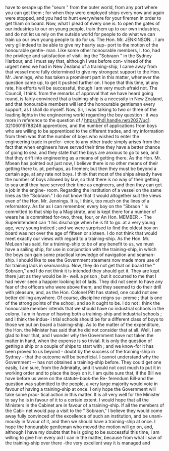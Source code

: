 have to serape up the "seum " from the outer world, from any port where you can get them ; for when they were employed ships every now and again were stopped, and you had to hunt everywhere for your firemen in order to get tham on board. Now, what I plead of every one is: to open the gates of our industries to our on young people, train them up to our own industries, and do not let us rely on the outside world for people to do what we can train up our own young people to do for us. The Hon. Mr. JENKINSON. . I am very gli indeed to be able to give my hearty sup- port to the motion of the honourable gentle- man. Like some other honourable members, I. too, had the privilege and satisfaction of visit- ing the "Sobraon " in the Sydney Harbour, and I must say that, although I was before con- vineed of the urgent need we had in New Zealand of a training-ship, I came away from that vessel more fully determined to give my strongest support to the Hon. Mr. Jennings, who has taken a prominent part in this matter, whenever the question came up, to get it pushed further on. I hope that this time, at any rate, his efforts will be successful, though I am very much afraid not. The Council, I think. from the remarks of approval that we have heard going round, is fairly convinced that a training-ship is a necessity in New Zealand, and that honourable members will lend the honourable gentleman every support, as I shall do myself. Now, Sir, I was talking to two or three of the leading lights in the engineering world regarding the boy question : it was more in reference to the question of / https://hdl.handle.net/2027/uc1. 32106019788246 apprentices, and the number of applications from boys who are willing to be apprenticed to the different trades, and my information from them was that the number of boys who wished to enter the engineering trade in prefer- ence to any other trade simply arises from the fact that when engineers have served their time they have a better chance of going to sea, and they state that the boys are anxious to go to sea, and that they drift into engineering as a means of getting there. As the Hon. Mr. Mbean has pointed out just now, I believe there is no other means of their getting there tx. pt, perhaps, as firemen; but then they must be beyond a certain age, at any rate not boys. I think that most of the ships already have the number of boys allowed by law, so that there is no way of their getting to sea until they have served their time as engineers, and then they can get a job in the engine- room. Regarding the institution of a vessel on the same lines as the "Sobraon." I do not know that it would altogether suit the views even of the Hon. Mr. Jennings. It is, I think, too much on the lines of a reformatory. As far as I can remember, every boy on the "Sbraon " is committed to that ship by a Magistrate, and is kept there for a number of wears he is committed for-two, three, four, or An Hon. MEMBER .- The Superintendent can 't his discharge when he is fit to go. at a very young age, very young indeed ; and we were surprised to find the oldest boy on board was not over the age of fifteen or sixteen. I do not think that would meet exactly our views with regard to a training-ship. As the Hon. Mr. MeLean has said, for a training-ship to be of any benefit to us, we must have a sailing ship, for use in conjunction with the training-ship, in which the boys can gain some practical knowledge of navigation and seaman- ship. I should like to see the Government steamers now made more use of for training lads in seamanship. Now, they do not get that on board the " Sobraon," and I do not think it is intended they should get it. They are kept there just as they would be in- well. a prison ; but it occurred to me that I had never seen a happier looking lot of lads. They did not seem to have any fear of the officers who were above them, and they seemed to do their drill with pleasure, and, as the Hon. Colonel Pitt has stated, one could not see better drilling anywhere. Of course, discipline reigns su- preme ; that is one of the strong points of the school, and so it ought to be. I do not : think the honourable member intends that we should have no industrial schools in the colony. I am in favour of having both a training-ship and industrial schools ; and I think the indus- i trial schools should be for a different class of boys to those we put on board a training-ship. As to the matter of the expenditure, the Hon. the Minister has said that he did not consider that at all. Well, I am glad to hear that, and I wonder why the Government have not taken the matter in hand, when the expense is so trivial. It is only the question of getting a ship or a couple of ships to start with ; and we know-for it has been proved to us beyond \- doubt by the success of the training-ship in Sydney - that the outcome will be beneficial. I cannot understand why the Government \-- has not obtained a training-ship before. They could get one easily, I am sure, from the Admiralty, and it would not cost much to put it in working order and to place the boys on it. I am quite sure that, if the Bill we have before us were on the statute-book-the Re- ferendum Bill-and the question was submitted to the people, a very large majority would vote in favour of having a training-ship at once. I only hope the Government will take some prac- tical action in this matter. It is all very well for the Minister to say he is in favour of it to a certain extent. I would hope that all the Ministers in the Cabinet are in favour of a training-ship. If all the members of the Cabi- net would pay a visit to the " Sobraon," I believe they would come away fully convinced of the excellence of such an institution, and be unani- mously in favour of it, and then we should have a training-ship at once. I hope the honourable gentleman who moved the motion will go on, and, although I have my doubts that he is going to be successful this time, I am willing to give him every aid I can in the matter, because from what I saw of the training-ship over there -the very excellent way it is managed and 